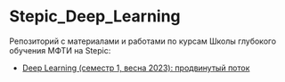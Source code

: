 # Stepic_Deep_Learning
Репозиторий с материалами и работами по курсам Школы глубокого обучения МФТИ на Stepic:
- [Deep Learning (семестр 1, весна 2023): продвинутый поток](https://stepik.org/course/135003/promo?auth=login)

